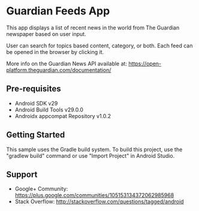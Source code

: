 Guardian Feeds App
===================================

This app displays a list of recent news in the world
from The Guardian newspaper based on user input.

User can search for topics based content, category, or both.
Each feed can be opened in the browser by clicking it.



More info on the Guardian News API available at:
https://open-platform.theguardian.com/documentation/

Pre-requisites
--------------

- Android SDK v29
- Android Build Tools v29.0.0
- Androidx appcompat Repository v1.0.2

Getting Started
---------------

This sample uses the Gradle build system. To build this project, use the
"gradlew build" command or use "Import Project" in Android Studio.

Support
-------

- Google+ Community: https://plus.google.com/communities/105153134372062985968
- Stack Overflow: http://stackoverflow.com/questions/tagged/android